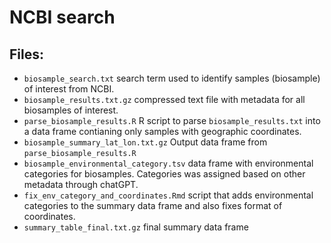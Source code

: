 # NCBI search

## Files:
* `biosample_search.txt` search term used to identify samples (biosample) of interest from NCBI.
* `biosample_results.txt.gz` compressed text file with metadata for all biosamples of interest.
* `parse_biosample_results.R` R script to parse `biosample_results.txt` into a data frame contianing only samples with geographic coordinates.
* `biosample_summary_lat_lon.txt.gz` Output data frame from `parse_biosample_results.R`
* `biosample_environmental_category.tsv` data frame with environmental categories for biosamples. Categories was assigned based on other metadata through chatGPT.
* `fix_env_category_and_coordinates.Rmd` script that adds environmental categories to the summary data frame and also fixes format of coordinates.
* `summary_table_final.txt.gz` final summary data frame
